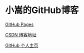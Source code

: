 # 小嵩的GitHub博客

[GitHub Pages](https://xiaosong520.github.io/blog/)

[CSDN 博客地址](http://blog.csdn.net/qq_22393017)

[GitHub 个人主页](https://github.com/xiaosong520)
